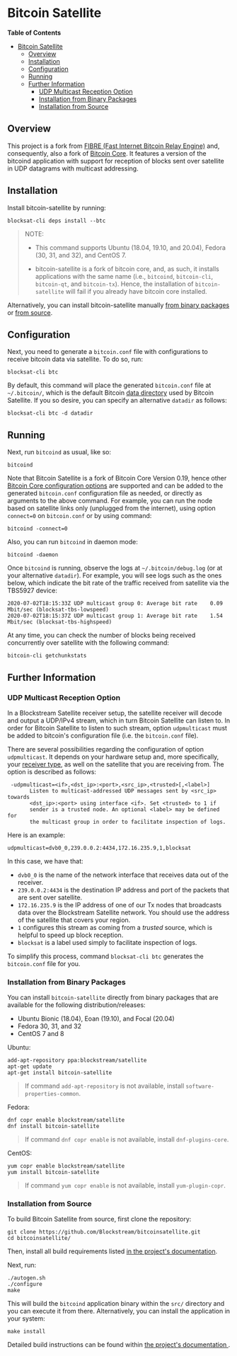 # Bitcoin Satellite

<!-- markdown-toc start - Don't edit this section. Run M-x markdown-toc-generate-toc again -->
**Table of Contents**

- [Bitcoin Satellite](#bitcoin-satellite)
    - [Overview](#overview)
    - [Installation](#installation)
    - [Configuration](#configuration)
    - [Running](#running)
    - [Further Information](#further-information)
        - [UDP Multicast Reception Option](#udp-multicast-reception-option)
        - [Installation from Binary Packages](#installation-from-binary-packages)
        - [Installation from Source](#installation-from-source)

<!-- markdown-toc end -->

## Overview

This project is a fork from [FIBRE (Fast Internet Bitcoin Relay
Engine)](https://bitcoinfibre.org) and, consequently, also a fork of [Bitcoin
Core](https://bitcoincore.org). It features a version of the bitcoind
application with support for reception of blocks sent over satellite in UDP
datagrams with multicast addressing.

## Installation

Install bitcoin-satellite by running:

```
blocksat-cli deps install --btc
```

> NOTE:
>
> - This command supports Ubuntu (18.04, 19.10, and 20.04), Fedora (30,
> 31, and 32), and CentOS 7.
>
> - bitcoin-satellite is a fork of bitcoin core, and, as such, it installs
> applications with the same name (i.e., `bitcoind`, `bitcoin-cli`,
> `bitcoin-qt`, and `bitcoin-tx`). Hence, the installation of
> `bitcoin-satellite` will fail if you already have bitcoin core installed.

Alternatively, you can install bitcoin-satellite manually [from binary
packages](#installation-from-binary-packages) or [from
source](#installation-from-source).

## Configuration

Next, you need to generate a `bitcoin.conf` file with configurations to receive
bitcoin data via satellite. To do so, run:

```
blocksat-cli btc
```

By default, this command will place the generated `bitcoin.conf` file at
`~/.bitcoin/`, which is the default Bitcoin [data
directory](https://en.bitcoin.it/wiki/Data_directory) used by Bitcoin
Satellite. If you so desire, you can specify an alternative `datadir` as
follows:
```
blocksat-cli btc -d datadir
```

## Running

Next, run `bitcoind` as usual, like so:

```
bitcoind
```

Note that Bitcoin Satellite is a fork of Bitcoin Core Version 0.19, hence other
[Bitcoin Core configuration options](https://wiki.bitcoin.com/w/Running_Bitcoin)
are supported and can be added to the generated `bitcoin.conf` configuration
file as needed, or directly as arguments to the above command. For example, you
can run the node based on satellite links only (unplugged from the internet),
using option `connect=0` on `bitcoin.conf` or by using command:

```
bitcoind -connect=0
```

Also, you can run `bitcoind` in daemon mode:

```
bitcoind -daemon
```

Once `bitcoind` is running, observe the logs at `~/.bitcoin/debug.log` (or at
your alternative `datadir`). For example, you will see logs such as the ones
below, which indicate the bit rate of the traffic received from satellite via
the TBS5927 device:

```
2020-07-02T18:15:33Z UDP multicast group 0: Average bit rate    0.09 Mbit/sec (blocksat-tbs-lowspeed)
2020-07-02T18:15:37Z UDP multicast group 1: Average bit rate    1.54 Mbit/sec (blocksat-tbs-highspeed)
```

At any time, you can check the number of blocks being received concurrently over
satellite with the following command:

```
bitcoin-cli getchunkstats
```

## Further Information

### UDP Multicast Reception Option

In a Blockstream Satellite receiver setup, the satellite receiver will decode
and output a UDP/IPv4 stream, which in turn Bitcoin Satellite can listen to. In
order for Bitcoin Satellite to listen to such stream, option `udpmulticast` must
be added to bitcoin's configuration file (i.e. the `bitcoin.conf` file).

There are several possibilities regarding the configuration of option
`udpmulticast`. It depends on your hardware setup and, more specifically, your
[receiver type](hardware.md#receiver-options), as well on the satellite that you
are receiving from. The option is described as follows:

```
 -udpmulticast=<if>,<dst_ip>:<port>,<src_ip>,<trusted>[,<label>]
       Listen to multicast-addressed UDP messages sent by <src_ip> towards
       <dst_ip>:<port> using interface <if>. Set <trusted> to 1 if
       sender is a trusted node. An optional <label> may be defined for
       the multicast group in order to facilitate inspection of logs.
```

Here is an example:

```
udpmulticast=dvb0_0,239.0.0.2:4434,172.16.235.9,1,blocksat
```

In this case, we have that:

- `dvb0_0` is the name of the network interface that receives data out of the
  receiver.
- `239.0.0.2:4434` is the destination IP address and port of the packets that
  are sent over satellite.
- `172.16.235.9` is the IP address of one of our Tx nodes that broadcasts data
  over the Blockstream Satellite network. You should use the address of the
  satellite that covers your region.
- `1` configures this stream as coming from a *trusted* source, which is helpful
  to speed up block reception.
- `blocksat` is a label used simply to facilitate inspection of logs.

To simplify this process, command `blocksat-cli btc` generates the
`bitcoin.conf` file for you.


### Installation from Binary Packages

You can install `bitcoin-satellite` directly from binary packages that are
available for the following distribution/releases:

- Ubuntu Bionic (18.04), Eoan (19.10), and Focal (20.04)
- Fedora 30, 31, and 32
- CentOS 7 and 8

Ubuntu:

```
add-apt-repository ppa:blockstream/satellite
apt-get update
apt-get install bitcoin-satellite
```

> If command `add-apt-repository` is not available, install
> `software-properties-common`.

Fedora:

```
dnf copr enable blockstream/satellite
dnf install bitcoin-satellite
```

> If command `dnf copr enable` is not available, install `dnf-plugins-core`.

CentOS:

```
yum copr enable blockstream/satellite
yum install bitcoin-satellite
```

> If command `yum copr enable` is not available, install `yum-plugin-copr`.

### Installation from Source

To build Bitcoin Satellite from source, first clone the repository:

```
git clone https://github.com/Blockstream/bitcoinsatellite.git
cd bitcoinsatellite/
```

Then, install all build requirements listed [in the project's
documentation](https://github.com/Blockstream/bitcoinsatellite/blob/master/doc/build-unix.md#dependency-build-instructions-ubuntu--debian).

Next, run:

```
./autogen.sh
./configure
make
```

This will build the `bitcoind` application binary within the `src/` directory
and you can execute it from there. Alternatively, you can install the
application in your system:

```
make install
```

Detailed build instructions can be found within [the project's documentation
](https://github.com/Blockstream/bitcoinsatellite/tree/master/doc#building).
